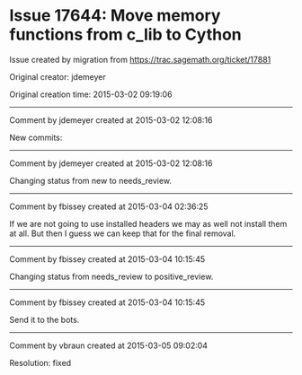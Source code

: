 # Issue 17644: Move memory functions from c_lib to Cython

Issue created by migration from https://trac.sagemath.org/ticket/17881

Original creator: jdemeyer

Original creation time: 2015-03-02 09:19:06




---

Comment by jdemeyer created at 2015-03-02 12:08:16

New commits:


---

Comment by jdemeyer created at 2015-03-02 12:08:16

Changing status from new to needs_review.


---

Comment by fbissey created at 2015-03-04 02:36:25

If we are not going to use installed headers we may as well not install them at all. But then I guess we can keep that for the final removal.


---

Comment by fbissey created at 2015-03-04 10:15:45

Changing status from needs_review to positive_review.


---

Comment by fbissey created at 2015-03-04 10:15:45

Send it to the bots.


---

Comment by vbraun created at 2015-03-05 09:02:04

Resolution: fixed
